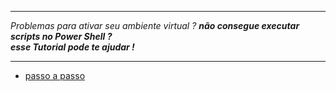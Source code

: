 ---
_Problemas  para ativar seu ambiente 
virtual ?_
**_não consegue executar scripts no Power Shell ?<br>
esse Tutorial pode te ajudar !_**
***


- [passo a passo](PASSO_A_PASSO.md)
